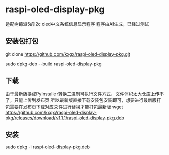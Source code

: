 # raspi-oled-display-pkg
适配树莓派5的i2c oled中文系统信息显示程序
程序由AI生成，已经过测试

## 安装包打包
git clone https://github.com/kxgx/raspi-oled-display-pkg.git

sudo dpkg-deb --build raspi-oled-display-pkg

## 下载
由于最新版换成PyInstaller转换二进制可执行文件方式，文件体积太大仓库上传不了，只能上传到发布页
所以最新版直接下载安装包安装即可，想要进行最新版打包需要在发布页下载对应文件进行替换才能打包最新版
wget https://github.com/kxgx/raspi-oled-display-pkg/releases/download/v1.1.1/raspi-oled-display-pkg.deb
## 安装
sudo dpkg -i raspi-oled-display-pkg.deb
